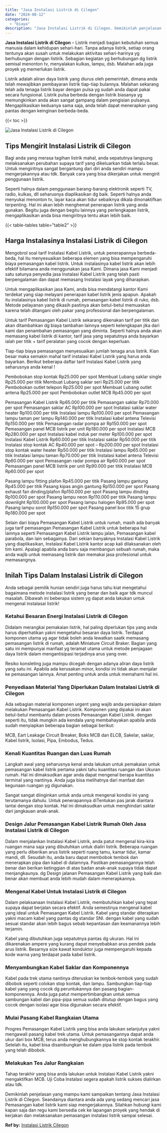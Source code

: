 ```yaml
---
title: "Jasa Instalasi Listrik di Cilegon"
date: "2024-08-12"
categories: 
  - "biaya"
description: "Jasa Instalasi Listrik di Cilegon. Demikinlah penjelasan yang mampu kami sampaikan tentang Jasa Instalasi Listrik di Cilegon. Seandainya diantara anda ada ya..."
---
```


**Jasa Instalasi Listrik di Cilegon** – Listrik menjadi bagian kebutuhan semua manusia dalam kehidupan sehari-hari. Tanpa adanya listrik, setiap orang tentunya akan susah untuk melakukan aktivitas sehari-harinya yg berhubungan dengan listirik. Sebagian kegiatan yg berhubungan dg listrik semisal menonton tv, menyalakan kulkas, lampu, dsb. Malahan ada juga proyek yg memerlukan listrik.

Listrik adalah aliran daya listrik yang diurus oleh pemerintah, dimana anda telah mewajibkan pembayaran listrik tiap-tiap bulannya. Malahan sekarang telah ada tenaga listrik bayar dengan pulsa yg sudah anda dapat pakai secara fungsional. Listrik pulsa berbeda dengan listrik biasanya yg memungkinkan anda akan sangat gampang dalam pengisian pulsanya. Mengaplikasikan keduanya sama saja, anda telah dapat menerapkan yang pantas dengan keinginan berbeda-beda.

{{< toc >}}

![Jasa Instalasi Listrik di Cilegon](/images/instalasi-listrik-murah30.png)

## Tips Mengirit Instalasi Listrik di Cilegon

Bagi anda yang merasa tagihan listrik mahal, anda sepatutnya langsung melaksanakan perubahan supaya tarif yang dikeluarkan tidak terlalu besar. Untuk mengiritnya sangat bergantung dari diri anda sendiri mampu mengerjakannya atau tdk. Banyak cara yang bisa dikerjakan untuk mengirit penggunaan listrik.

Seperti halnya dalam penggunaan barang-barang elektronik seperti TV, radio, kulkas, dll seharusnya diaplikasikan dg baik. Seperti halnya anda menyukai menonton tv, layar kaca akan tidur sebaiknya dikala dinonaktifkan terpenting. Hal ini akan lebih menghemat penerapan listrik yang anda gunakan. Begitu juga dengan begitu lainnya yang perlengkapan listrik, mengaplikasikan anda bisa mengiritnya tentu akan lebih baik.

{{< table-tables table="table2" >}}

## Harga Instalasinya Instalasi Listrik di Cilegon

Mengobrol soal tarif Instalasi Kabel Listrik, untuk penerapannya berbeda-beda, hal itu menyesuaikan beberapa elemen yang bisa mempengaruhi biaya pemasangan kabel listrik. Untuk instalasinya kabel listrik akan lebih efektif bilamana anda menggunakan jasa Kami. Dimana jasa Kami menjadi satu satunya penyedia jasa Instalasi Kabel Listrik yang telah pasti berpengalaman dan dapat memasang Instalasi layak yang diharapkan.

Untuk mengaplikasikan jasa Kami, anda bisa mendatangi kantor Kami terdekat yang siap melayani penerapan kabel listrik jenis apapun. Apakah itu instalasinya kabel listrik di rumah, pemasangan kabel listrik di ruko, dsb. Metode pelayanan yang dikasih pastinya akan betul-betul memuaskan karena telah ditangani oleh pakar yang professional dan berpengalaman.

Untuk tarif Pemasangan Kabel Listrik sekarang dikenakan tarif per titik dan akan ditambahkan dg biaya tambahan lainnya seperti kelengkapan jika dari kami dan penambahan pemasangan yang diminta. Seperti halnya anda akan memasang kabel listrik di kantor, tarif jasa yang sepatutnya anda bayarkan ialah per titik + tarif peralatan yang cocok dengan keperluan.

Tiap-tiap biaya pemasangan menyesuaikan jumlah tenaga arus listrik. Kian besar maka semakin mahal tarif instalasi Kabel Listrik yang harus anda bayarkan. Berikut beberapa daftar tarif Instalasi Kabel Listrik yang seharusnya anda kenal !

Pembobokan stop kontak Rp25.000 per spot Membuat Lubang saklar single Rp25.000 per titik Membuat Lubang saklar seri Rp25.000 per titik Pembobokan outlet telepon Rp25.000 per spot Membuat Lubang outlet antena Rp25.000 per spot Pembobokan outlet MCB Rp45.000 per spot

Pemasangan Kabel Listrik Rp65.000 per titik Pemasangan saklar Rp70.000 per spot Pemasangan saklar AC Rp100.000 per spot Instalasi saklar water heater Rp100.000 per titik Instalasi lampu Rp100.000 per spot Pemasangan lampu taman per lampu Rp140.000 per titik Instalasi kabel antena Televisi Rp150.000 per titik Pemasangan radar pompa air Rp150.000 per spot Pemasangan panel MCB listrik per unit Rp180.000 per spot Instalasi MCB Rp280.000 per spot Instalasi kabel induk per meter Rp100.000 per spot Instalasi Kabel Listrik Rp60.000 per titik Instalasi saklar Rp50.000 per titik Instalasi stop kontak AC Rp40.000 per spot – Rp200.000 per spot Instalasi stop kontak water heater Rp50.000 per titik Instalasi lampu Rp65.000 per titik Instalasi lampu taman Rp70.000 per titik Instalasi kabel antena Televisi Rp60.000 per spot Pemasangan radar pompa air Rp60.000 per spot Pemasangan panel MCB listrik per unit Rp90.000 per titik Instalasi MCB Rp60.000 per spot

Pasang lampu fitting plafon Rp45.000 per titik Pasang lampu gantung Rp45.000 per titik Pasang kipas angin gantung Rp150.000 per spot Pasang exhaust fan dinding/plafon Rp150.000 per spot Pasang lampu dinding Rp100.000 per spot Pasang lampu neon Rp110.000 per titik Pasang lampu downlight Rp100.000 per spot Pasang lampu halogen Rp95.000 per spot Pasang lampu sorot Rp150.000 per spot Pasang panel box titik 15 grup Rp180.000 per spot

Selain dari biaya Pemasangan Kabel Listrik untuk rumah, masih ada banyak juga tarif pemasangan Pemasangan Kabel Listrik untuk beberapa hal lainnya seperti Pemasangan Kabel Listrik lampu jalan, Pemasangan kabel parabola, dan lain sebagainya. Dari sekian banyaknya Instalasi Kabel Listrik yang diaplikasikan, Instalasi Kabel Listrik kantor acap kali dilaksanakan oleh tim kami. Apalagi apabila anda baru saja membangun sebuah rumah, maka anda wajib untuk memasang listrik dan memakai jasa profesional untuk memasangnya.

## Inilah Tips Dalam Instalasi Listrik di Cilegon


Anda sebagai pemilik hunian sendiri juga harus tahu kiat mengetahui bagaimana metode instalasi listrik yang benar dan baik agar tdk muncul masalah. Dibawah ini beberapa sistem yg dapat anda lakukan untuk mengenal instalasai listrik!

### Ketahui Besaran Energi Instalasi Listrik di Cilegon

Didalam merangkai pemakaian listrik, hal paling diperlukan tips yang anda harus diperhatikan yakni mengetahui besaran daya listrik. Terdapat komponen utama yg agar tidak boleh anda lewatkan saatk memasang pemasangan listrik di rumah, adalah Miniature Circuit Braker. Bagian yang satu ini mempunyai manfaat yg teramat utama untuk metode penjagaan daya listrik dalam mengantisipasi terjadinya arus yang over.

Resiko konsleting juga mampu dicegah dengan adanya aliran daya listrik yang satu ini. Apabila ada kerusakan minor, kondisi ini tidak akan menjalar ke pemasangan lainnya. Amat penting untuk anda untuk memahami hal ini.

### Penyediaan Material Yang Diperlukan Dalam Instalasi Listrik di Cilegon

Ada sebagian material komponen urgent yang wajib anda persiapkan dalam melakukan Pemasangan Kabel Listrik. Komponen yang dipakai ini akan betul-betul membantu dalam proses Pemasangan Kabel Listrik. dengan seperti itu, tidak mungkin ada kendala yang membahayakan apabila anda sudah menyiapkan beberapa bagian sebagai berikut:

MCB, Eart Leakage Circuit Breaker, Boks MCB dan ELCB, Sakelar, saklar, Kabel listrik, Isolasi, Pipa, Embodus, Tedus.

### Kenali Kuantitas Ruangan dan Luas Rumah

Langkah awal yang seharusnya kenal anda lakukan untuk pemakaian untuk pemasangan kabel listrik pertama yakni tahu kuantitas ruangan dan Ukuran rumah. Hal ini dimaksudkan agar anda dapat mengenal berapa kuantitas terminal yang nantinya. Anda juga bisa melihatnya dari manfaat dan kegunaan ruangan yg digunakan.

Sangat sangat diinginkan untuk anda untuk mengenal kondisi ini yang terutamanya dahulu. Untuk penerapannya diTentukan pas jarak diantara lantai dengan stop kontak. Hal ini dimaksudkan untuk menghindari saklar dari jangkauan anak-anak.

### Design Jalur Pemasangan Kabel Listrik Rumah Oleh Jasa Instalasi Listrik di Cilegon

Dalam menjalankan Instalasi Kabel Listrik, anda patut mengenal kira-kira ruangan mana saja yang dibutuhkan untuk dialiri listrik. Beberapa ruangan yang perlu diberikan arus listrik seperti ruang tamu, kamar tidur, kamar mandi, dll. Sesudah itu, anda baru dapat membobok tembok dan menerapkan pipa dan kabel di dalamnya. Pastikan pemasangannya telah benar dan berikan ketinggian di atas badan anak-anak supaya tidak dapat menjangkaunya. dg Design jalanan Pemasangan Kabel Listrik yang baik dan benar akan membuat anda lebih mudah dalam menerapkannya.

### Mengenal Kabel Untuk Instalasi Listrik di Cilegon

Dalam pelaksanaan Instalasi Kabel Listrik, membutuhkan kabel yang tepat supaya dapat berjalan secara efektif. Anda semestinya mengenal kabel yang ideal untuk Pemasangan Kabel Listrik. Kabel yang standar diterapkan yakni macam kabel yang pantas dg standar SNI. dengan kabel yang sudah sesuai standar akan lebih bagus sebab kepantasan dan keamanannya lebih terjamin.

Kabel yang dibutuhkan juga sepatutnya pantas dg ukuran. Hal ini dikarenakan ampere yang kurang dapat menyebabkan arus pendek pada arus listrik. Besarnya size kawat konduktor juga mempengaruhi kepada kode warna yang terdapat pada kabel listrik.

### Menyambungkan Kabel Saklar dan Komponennya

Kabel pada trek utama nantinya diteruskan ke tembok-tembok yang sudah dibobok seperti colokan stop kontak, dan lampu. Sambungkan tiap-tiap kabel yang yang cocok dg peruntukannya dan pasang bagian-komponennya. Anda juga patut mempertimbangkan untuk semua sambungan kabel dan pipa-pipa semua sudah ditutup dengan bagus yang cocok dengan isolasi agar bisa digunakan secara efektif.

### Mulai Pasang Kabel Rangkaian Utama

Progres Pemasangan Kabel Listrik yang bisa anda lakukan selanjutya yakni mengawali pasang kabel trek utama. Untuk pemasangannya dapat anda ukur dari box MCB, terus anda menghubungkannya ke stop kontak terakhir. Setelah itu, kabel bisa disambungkan ke dalam pipa listrik pada tembok yang telah dibobok.

### Melakukan Tes Jalur Rangkaian

Tahap terakhir yang bisa anda lakukan untuk Instalasi Kabel Listrik yakni mengaktifkan MCB. Uji Coba Instalasi segera apakah listrik sukses dialirkan atau tdk.

Demikinlah penjelasan yang mampu kami sampaikan tentang Jasa Instalasi Listrik di Cilegon. Seandainya diantara anda ada yang sedang mencari jasa Pemasangan kabel listrik kami siap mengerjakannya. Silahkan hubungi kami kapan saja dan regu kami bersedia cek ke lapangan proyek yang hendak di kerjakan dan melaksanakan pemasangan instalasi listrik sampai selesai.

**Ref by:** [Instalasi Listrik Cilegon](https://id.wikipedia.org/wiki/Instalasi)
